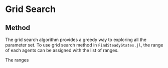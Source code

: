 # Grid Search

## Method 

The grid search algorithm provides a greedy way to exploring all the parameter set. To use grid search method in `FindSteadyStates.jl`, the range of each agents can be assigned with the list of ranges. 

The ranges 